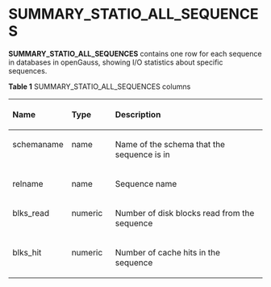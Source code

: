 # SUMMARY\_STATIO\_ALL\_SEQUENCES<a name="EN-US_TOPIC_0245374798"></a>

**SUMMARY\_STATIO\_ALL\_SEQUENCES**  contains one row for each sequence in databases in openGauss, showing I/O statistics about specific sequences. 

**Table  1**  SUMMARY\_STATIO\_ALL\_SEQUENCES columns

<a name="en-us_topic_0237122694_table1059312012714"></a>
<table><thead align="left"><tr id="en-us_topic_0237122694_row1643192032713"><th class="cellrowborder" valign="top" width="18.43184318431843%" id="mcps1.2.4.1.1"><p id="en-us_topic_0237122694_p2644162016278"><a name="en-us_topic_0237122694_p2644162016278"></a><a name="en-us_topic_0237122694_p2644162016278"></a><strong id="b369024619500"><a name="b369024619500"></a><a name="b369024619500"></a>Name</strong></p>
</th>
<th class="cellrowborder" valign="top" width="17.391739173917394%" id="mcps1.2.4.1.2"><p id="en-us_topic_0237122694_p964413203278"><a name="en-us_topic_0237122694_p964413203278"></a><a name="en-us_topic_0237122694_p964413203278"></a><strong id="b952854710501"><a name="b952854710501"></a><a name="b952854710501"></a>Type</strong></p>
</th>
<th class="cellrowborder" valign="top" width="64.17641764176419%" id="mcps1.2.4.1.3"><p id="en-us_topic_0237122694_p26446204272"><a name="en-us_topic_0237122694_p26446204272"></a><a name="en-us_topic_0237122694_p26446204272"></a><strong id="b927364855012"><a name="b927364855012"></a><a name="b927364855012"></a>Description</strong></p>
</th>
</tr>
</thead>
<tbody><tr id="en-us_topic_0237122694_row10644192012715"><td class="cellrowborder" valign="top" width="18.43184318431843%" headers="mcps1.2.4.1.1 "><p id="en-us_topic_0237122694_p14644182082713"><a name="en-us_topic_0237122694_p14644182082713"></a><a name="en-us_topic_0237122694_p14644182082713"></a>schemaname</p>
</td>
<td class="cellrowborder" valign="top" width="17.391739173917394%" headers="mcps1.2.4.1.2 "><p id="en-us_topic_0237122694_p1664422032715"><a name="en-us_topic_0237122694_p1664422032715"></a><a name="en-us_topic_0237122694_p1664422032715"></a>name</p>
</td>
<td class="cellrowborder" valign="top" width="64.17641764176419%" headers="mcps1.2.4.1.3 "><p id="en-us_topic_0237122694_p1864462092717"><a name="en-us_topic_0237122694_p1864462092717"></a><a name="en-us_topic_0237122694_p1864462092717"></a>Name of the schema that the sequence is in</p>
</td>
</tr>
<tr id="en-us_topic_0237122694_row0645192002715"><td class="cellrowborder" valign="top" width="18.43184318431843%" headers="mcps1.2.4.1.1 "><p id="en-us_topic_0237122694_p15645112092719"><a name="en-us_topic_0237122694_p15645112092719"></a><a name="en-us_topic_0237122694_p15645112092719"></a>relname</p>
</td>
<td class="cellrowborder" valign="top" width="17.391739173917394%" headers="mcps1.2.4.1.2 "><p id="en-us_topic_0237122694_p3645192010273"><a name="en-us_topic_0237122694_p3645192010273"></a><a name="en-us_topic_0237122694_p3645192010273"></a>name</p>
</td>
<td class="cellrowborder" valign="top" width="64.17641764176419%" headers="mcps1.2.4.1.3 "><p id="en-us_topic_0237122694_p1064542010271"><a name="en-us_topic_0237122694_p1064542010271"></a><a name="en-us_topic_0237122694_p1064542010271"></a>Sequence name</p>
</td>
</tr>
<tr id="en-us_topic_0237122694_row1264552020272"><td class="cellrowborder" valign="top" width="18.43184318431843%" headers="mcps1.2.4.1.1 "><p id="en-us_topic_0237122694_p5645162014272"><a name="en-us_topic_0237122694_p5645162014272"></a><a name="en-us_topic_0237122694_p5645162014272"></a>blks_read</p>
</td>
<td class="cellrowborder" valign="top" width="17.391739173917394%" headers="mcps1.2.4.1.2 "><p id="en-us_topic_0237122694_p6645152011276"><a name="en-us_topic_0237122694_p6645152011276"></a><a name="en-us_topic_0237122694_p6645152011276"></a>numeric</p>
</td>
<td class="cellrowborder" valign="top" width="64.17641764176419%" headers="mcps1.2.4.1.3 "><p id="en-us_topic_0237122694_p13645820202719"><a name="en-us_topic_0237122694_p13645820202719"></a><a name="en-us_topic_0237122694_p13645820202719"></a>Number of disk blocks read from the sequence</p>
</td>
</tr>
<tr id="en-us_topic_0237122694_row11645182020278"><td class="cellrowborder" valign="top" width="18.43184318431843%" headers="mcps1.2.4.1.1 "><p id="en-us_topic_0237122694_p14645720202714"><a name="en-us_topic_0237122694_p14645720202714"></a><a name="en-us_topic_0237122694_p14645720202714"></a>blks_hit</p>
</td>
<td class="cellrowborder" valign="top" width="17.391739173917394%" headers="mcps1.2.4.1.2 "><p id="en-us_topic_0237122694_p364542014276"><a name="en-us_topic_0237122694_p364542014276"></a><a name="en-us_topic_0237122694_p364542014276"></a>numeric</p>
</td>
<td class="cellrowborder" valign="top" width="64.17641764176419%" headers="mcps1.2.4.1.3 "><p id="en-us_topic_0237122694_p764692010277"><a name="en-us_topic_0237122694_p764692010277"></a><a name="en-us_topic_0237122694_p764692010277"></a>Number of cache hits in the sequence</p>
</td>
</tr>
</tbody>
</table>

